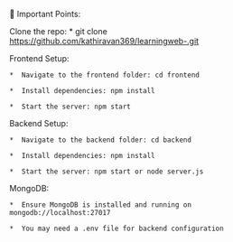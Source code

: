 🔑 Important Points:


Clone the repo:
     *  git clone https://github.com/kathiravan369/learningweb-.git

Frontend Setup:

    *  Navigate to the frontend folder: cd frontend

    *  Install dependencies: npm install

    *  Start the server: npm start

Backend Setup:

    *  Navigate to the backend folder: cd backend

    *  Install dependencies: npm install

    *  Start the server: npm start or node server.js

MongoDB:

    *  Ensure MongoDB is installed and running on mongodb://localhost:27017

    *  You may need a .env file for backend configuration
